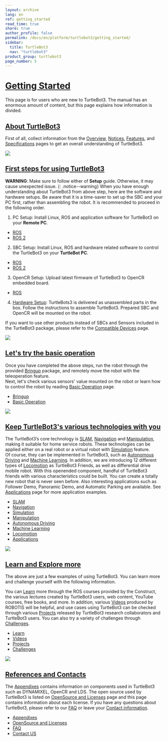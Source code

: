 ```yaml
---
layout: archive
lang: en
ref: getting_started
read_time: true
share: true
author_profile: false
permalink: /docs/en/platform/turtlebot3/getting_started/
sidebar:
  title: TurtleBot3
  nav: "turtlebot3"
product_group: turtlebot3
page_number: 5
---
```


<div style="counter-reset: h1 4"></div>

# [Getting Started](#getting-started)
This page is for users who are new to TurtleBot3. The manual has an enormous amount of content, but this page explains how information is divided.

## [About TurtleBot3](#about-turtlebot3)
First of all, collect information from the [Overview][overview], [Notices][notices], [Features][features], and [Specifications][specifications] pages to get an overall understanding of TurtleBot3.

![](/assets/images/platform/turtlebot3/hardware_setup/turtlebot3_models_800.png)

## [First steps for using TurtleBot3](#first-steps-for-using-turtlebot3)
**WARNING**: Make sure to follow either of **Setup** guide. Otherwise, it may cause unexpected issue. 
{: .notice--warning}
When you have enough understanding about TurtleBot3 from above step, here are the software and hardware setups. Be aware that it is a time-saver to set up the SBC and your PC first, rather than assembling the robot. It is recommended to proceed in the following order.

1. PC Setup: Install Linux, ROS and application software for TurtleBot3 on your **Remote PC**.
  - [ROS][pc_setup_ros] 
  - [ROS 2][pc_setup_ros2] 
2. SBC Setup: Install Linux, ROS and hardware related software to control the TurtleBot3 on your **TurtleBot PC**.
  - [ROS][sbc_setup_ros]
  - [ROS 2][sbc_setup_ros2]
3. OpenCR Setup: Upload latest firmware of TurtleBot3 to OpenCR embedded board.
  - [ROS][opencr_setup]
4. [Hardware Setup][hardware_setup]: TurtleBots3 is delivered as unassembled parts in the box. Follow the instructions to assemble TurtleBot3. Prepared SBC and OpenCR will be mounted on the robot.

If you want to use other products instead of SBCs and Sensors included in the TurtleBot3 package, please refer to the [Compatible Devices][compatible_devices] page. 

![](/assets/images/platform/turtlebot3/setup/setup.png)

## [Let's try the basic operation](#lets-try-the-basic-operation)
Once you have completed the above steps, run the robot through the provided [Bringup][bringup] package, and remotely move the robot with the teleoperation feature.  
Next, let's check various sensors' value mounted on the robot or learn how to control the robot by reading [Basic Operation][basic_operation] page.

- [Bringup][bringup]
- [Basic Operation][basic_operation]

![](/assets/images/platform/turtlebot3/example/operation.png)

## [Keep TurtleBot3's various technologies with you](#keep-turtlebot3s-various-technologies-with-you)
The TurtleBot3’s core technology is [SLAM][slam], [Navigation][navigation] and [Manipulation][manipulation], making it suitable for home service robots. These technologies can be applied either on a real robot or a virtual robot with [Simulation][simulation] feature.  
Of course, they can be implemented in TurtleBot3, such as [Autonomous Driving][autonomous_driving] and [Machine Learning][machine_learning]. In addition, we are introducing 12 different types of [Locomotion][locomotion] as TurtleBot3 Friends, as well as differential drive mobile robot. With this openended component, handful of TurtleBot3 friends with various characteristics could be built. You can create a totally new robot that is never seen before. Also interesting applications such as Follower Demo, Panoramic Demo, and Automatic Parking are available. See [Applications][applications] page for more application examples.

- [SLAM][slam]
- [Navigation][navigation]
- [Simulation][simulation]
- [Manipulation][manipulation]
- [Autonomous Driving][autonomous_driving]
- [Machine Learning][machine_learning]
- [Locomotion][locomotion]
- [Applications][applications]

![](/assets/images/platform/turtlebot3/example/technologies.png)

## [Learn and Explore more](#learn-and-explore-more)
The above are just a few examples of using TurtleBot3. You can learn more and challenge yourself with the following information.

You can [Learn][learn] more through the ROS courses provided by the Construct, the various lectures created by TurtleBot3 users, web content, YouTube courses, free books, and more. In addition, various [Videos][videos] produced by ROBOTIS will be helpful, and use cases using TurtleBot3 can be checked through various [Projects][projects] released by TurtleBot3 research collaborators and TurtleBot3 users. You can also try a variety of challenges through [Challenges][challenges].

- [Learn][learn]
- [Videos][videos]
- [Projects][projects]
- [Challenges][challenges]

![](/assets/images/platform/turtlebot3/example/projects.png)

## [References and Contacts](#references-and-contacts)
The [Appendixes][appendixes] contains information on components used in TurtleBot3 such as DYNAMIXEL, OpenCR and LDS. The open source used by TurtleBot3 is listed on [OpenSource and Licenses][opensource_and_licenses] page and this page contains information about each license. If you have any questions about TurtleBot3, please refer to our [FAQ][faq] or leave your [Contact information][contact_us].

- [Appendixes][appendixes]
- [OpenSource and Licenses][opensource_and_licenses]
- [FAQ][faq]
- [Contact US][contact_us]

[overview]: /docs/en/platform/turtlebot3/overview/
[notices]: /docs/en/platform/turtlebot3/notices/
[features]: /docs/en/platform/turtlebot3/features/
[specifications]: /docs/en/platform/turtlebot3/specifications/

[getting_started]: /docs/en/platform/turtlebot3/getting_started/

[setup]: /docs/en/platform/turtlebot3/setup/
[pc_setup_ros]: /docs/en/platform/turtlebot3/pc_setup/
[pc_setup_ros2]: /docs/en/platform/turtlebot3/ros2_setup/
[sbc_setup_ros]: /docs/en/platform/turtlebot3/sbc_setup/
[sbc_setup_ros2]: /docs/en/platform/turtlebot3/ros2_setup/
[opencr_setup]: /docs/en/platform/turtlebot3/opencr_setup/
[hardware_setup]: /docs/en/platform/turtlebot3/hardware_setup/
[compatible_devices]: /docs/en/platform/turtlebot3/compatible_devices/

[bringup]: /docs/en/platform/turtlebot3/bringup/
[basic_operation]: /docs/en/platform/turtlebot3/basic_operation/

[slam]: /docs/en/platform/turtlebot3/slam/
[navigation]: /docs/en/platform/turtlebot3/navigation/
[simulation]: /docs/en/platform/turtlebot3/simulation/
[manipulation]: /docs/en/platform/turtlebot3/manipulation/
[autonomous_driving]: /docs/en/platform/turtlebot3/autonomous_driving/
[machine_learning]: /docs/en/platform/turtlebot3/machine_learning/
[locomotion]: /docs/en/platform/turtlebot3/locomotion/
[applications]: /docs/en/platform/turtlebot3/applications/

[learn]: /docs/en/platform/turtlebot3/learn/
[videos]: /docs/en/platform/turtlebot3/videos/
[projects]: /docs/en/platform/turtlebot3/projects/
[challenges]: /docs/en/platform/turtlebot3/challenges/

[appendixes]: /docs/en/platform/turtlebot3/appendixes/
[opensource_and_licenses]: /docs/en/platform/turtlebot3/opensource/
[faq]: /docs/en/platform/turtlebot3/faq/
[contact_us]: /docs/en/platform/turtlebot3/contact_us/

